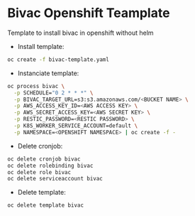 # Bivac Openshift Teamplate
Template to install bivac in openshift without helm

* Install template:
```bash
oc create -f bivac-template.yaml
```
* Instanciate template:
```bash
oc process bivac \
  -p SCHEDULE="0 2 * * *" \
  -p BIVAC_TARGET_URL=s3:s3.amazonaws.com/<BUCKET NAME> \
  -p AWS_ACCESS_KEY_ID=<AWS ACCESS KEY> \
  -p AWS_SECRET_ACCESS_KEY=<AWS SECRET KEY> \
  -p RESTIC_PASSWORD=<RESTIC PASSWORD> \
  -p K8S_WORKER_SERVICE_ACCOUNT=default \
  -p NAMESPACE=<OPENSHIFT NAMESPACE> | oc create -f -
```
* Delete cronjob:
```bash
oc delete cronjob bivac
oc delete rolebinding bivac
oc delete role bivac
oc delete serviceaccount bivac
```
* Delete template:
```bash
oc delete template bivac
```
